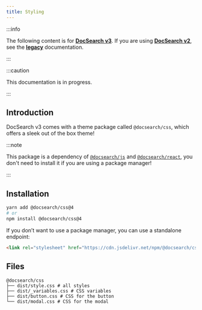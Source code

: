 ```yaml
---
title: Styling
---
```


:::info

The following content is for **[DocSearch v3][2]**. If you are using **[DocSearch v2][3]**, see the **[legacy][4]** documentation.

:::

:::caution

This documentation is in progress.

:::

## Introduction

DocSearch v3 comes with a theme package called `@docsearch/css`, which offers a sleek out of the box theme!

:::note

This package is a dependency of [`@docsearch/js`][1] and [`@docsearch/react`][1], you don't need to install it if you are using a package manager!

:::

## Installation

```bash
yarn add @docsearch/css@4
# or
npm install @docsearch/css@4
```

If you don’t want to use a package manager, you can use a standalone endpoint:

```html
<link rel="stylesheet" href="https://cdn.jsdelivr.net/npm/@docsearch/css@4" />
```

## Files

```
@docsearch/css
├── dist/style.css # all styles
├── dist/_variables.css # CSS variables
├── dist/button.css # CSS for the button
└── dist/modal.css # CSS for the modal
```

[1]: /docs/v3/docsearch
[2]: https://github.com/algolia/docsearch/
[3]: https://github.com/algolia/docsearch/tree/master
[4]: /docs/legacy/dropdown
